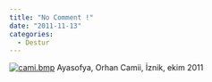 ```yaml
---
title: "No Comment !"
date: "2011-11-13"
categories: 
  - Destur
---
```


[![cami.bmp](/uploads/2011/11/cami.bmp)](/uploads/2011/11/cami.bmp "cami.bmp") Ayasofya, Orhan Camii, İznik, ekim 2011

